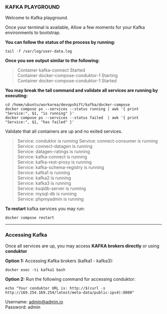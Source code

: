 
### KAFKA PLAYGROUND
Welcome to Kafka playground.

Once your terminal is available,
Allow a few moments for your Kafka environments to bootstrap.

**You can follow the status of the process by running:**

    tail -f /var/log/user-data.log

  **Once you see output similar to the following:**
  

> Container kafka-connect  Started \
Container docker-compose-conduktor-1  Starting \
Container docker-compose-conduktor-1  Started 

**You may break the tail command and validate all services are running by executing:**

    cd /home/ubuntu/workarea/devopshift/kafka/docker-compose
    docker compose ps --services --status running | awk '{ print "Service:", $1, "is running" }'
    docker compose ps --services --status failed  | awk '{ print "Service:", $1, "has failed" }'

Validate that all containers are up and no exited services.

> Service: conduktor is running
Service: connect-consumer is running \
Service: connect-datagen is running \
Service: datagen-ratings is running \
Service: kafka-connect is running \
Service: kafka-rest-proxy is running \
Service: kafka-schema-registry is running \
Service: kafka1 is running \
Service: kafka2 is running \
Service: kafka3 is running \
Service: ksqldb-server is running \
Service: mysql-db is running \
Service: phpmyadmin is running 

**To restart** kafka services you may run:

    docker compose restart
---

### Accessing Kafka
Once all services are up,
you may access **KAFKA brokers directly** or using **conduktor**

**Option 1:** Accessing Kafka brokers (kafka1 - kafka3):

    docker exec -ti kafka1 bash
**Option 2:** Run the following command for accessing conduktor:

    echo "Your conduktor URL is: http://$(curl -s http://169.254.169.254/latest/meta-data/public-ipv4):8080"

Username: admin@admin.io \
Password:  admin
